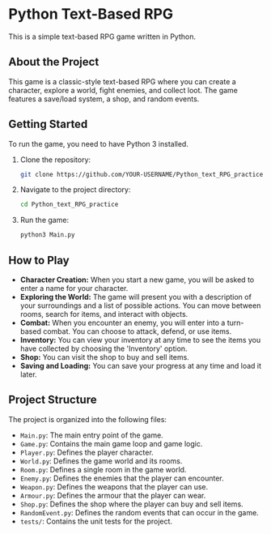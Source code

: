 # Python Text-Based RPG

This is a simple text-based RPG game written in Python.

## About the Project

This game is a classic-style text-based RPG where you can create a character, explore a world, fight enemies, and collect loot. The game features a save/load system, a shop, and random events.

## Getting Started

To run the game, you need to have Python 3 installed.

1.  Clone the repository:
    ```bash
    git clone https://github.com/YOUR-USERNAME/Python_text_RPG_practice.git
    ```
2.  Navigate to the project directory:
    ```bash
    cd Python_text_RPG_practice
    ```
3.  Run the game:
    ```bash
    python3 Main.py
    ```

## How to Play

*   **Character Creation:** When you start a new game, you will be asked to enter a name for your character.
*   **Exploring the World:** The game will present you with a description of your surroundings and a list of possible actions. You can move between rooms, search for items, and interact with objects.
*   **Combat:** When you encounter an enemy, you will enter into a turn-based combat. You can choose to attack, defend, or use items.
*   **Inventory:** You can view your inventory at any time to see the items you have collected by choosing the 'Inventory' option.
*   **Shop:** You can visit the shop to buy and sell items.
*   **Saving and Loading:** You can save your progress at any time and load it later.

## Project Structure

The project is organized into the following files:

*   `Main.py`: The main entry point of the game.
*   `Game.py`: Contains the main game loop and game logic.
*   `Player.py`: Defines the player character.
*   `World.py`: Defines the game world and its rooms.
*   `Room.py`: Defines a single room in the game world.
*   `Enemy.py`: Defines the enemies that the player can encounter.
*   `Weapon.py`: Defines the weapons that the player can use.
*   `Armour.py`: Defines the armour that the player can wear.
*   `Shop.py`: Defines the shop where the player can buy and sell items.
*   `RandomEvent.py`: Defines the random events that can occur in the game.
*   `tests/`: Contains the unit tests for the project.
